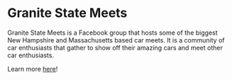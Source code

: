 # Granite State Meets
 
Granite State Meets is a Facebook group that hosts some of the biggest New Hampshire and Massachusetts based car meets. It is a community of car enthusiasts that gather to show off their amazing cars and meet other car enthusiasts.

Learn more [here](https://jeremycanela.com/gsm.html)!

